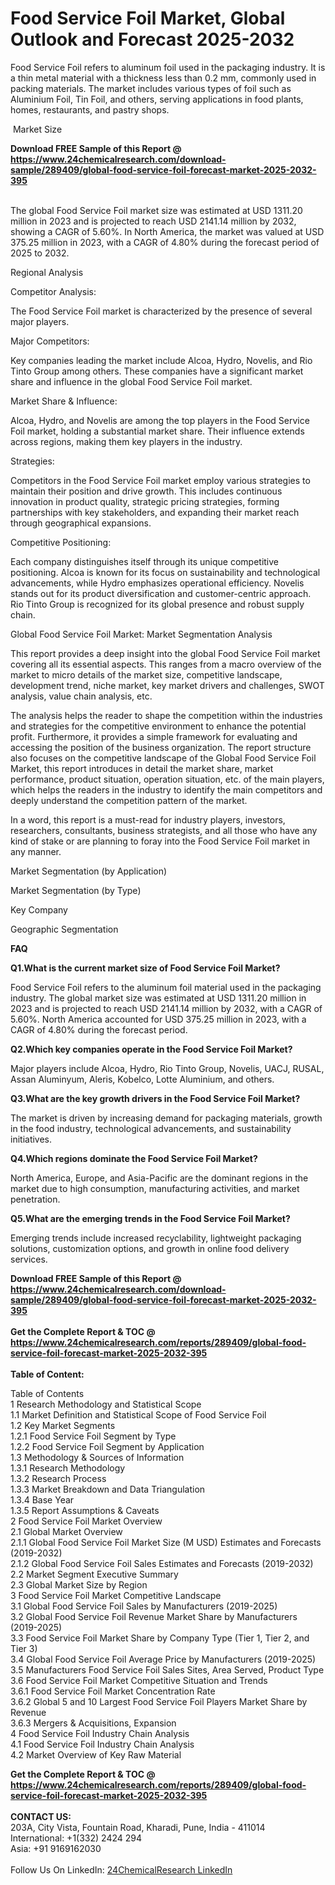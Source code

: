 <h1>Food Service Foil Market, Global Outlook and Forecast 2025-2032</h1><p>Food Service Foil refers to aluminum foil used in the packaging industry. It is a thin metal material with a thickness less than 0.2 mm, commonly used in packing materials. The market includes various types of foil such as Aluminium Foil, Tin Foil, and others, serving applications in food plants, homes, restaurants, and pastry shops.</p><p>
 Market Size</p><p>
</p><div><b>Download FREE Sample of this Report @ 
            <a href="https://www.24chemicalresearch.com/download-sample/289409/global-food-service-foil-forecast-market-2025-2032-395">
            https://www.24chemicalresearch.com/download-sample/289409/global-food-service-foil-forecast-market-2025-2032-395</a></b></div><br><p>The global Food Service Foil market size was estimated at USD 1311.20 million in 2023 and is projected to reach USD 2141.14 million by 2032, showing a CAGR of 5.60%. In North America, the market was valued at USD 375.25 million in 2023, with a CAGR of 4.80% during the forecast period of 2025 to 2032.</p><p>
</p><p>Regional Analysis</p><p>
</p><p>
Competitor Analysis:</p><p>
</p><p>The Food Service Foil market is characterized by the presence of several major players.</p><p>
Major Competitors:</p><p>
</p><p>Key companies leading the market include Alcoa, Hydro, Novelis, and Rio Tinto Group among others. These companies have a significant market share and influence in the global Food Service Foil market.</p><p>
Market Share &amp; Influence:</p><p>
</p><p>Alcoa, Hydro, and Novelis are among the top players in the Food Service Foil market, holding a substantial market share. Their influence extends across regions, making them key players in the industry.</p><p>
Strategies:</p><p>
</p><p>Competitors in the Food Service Foil market employ various strategies to maintain their position and drive growth. This includes continuous innovation in product quality, strategic pricing strategies, forming partnerships with key stakeholders, and expanding their market reach through geographical expansions.</p><p>
Competitive Positioning:</p><p>
</p><p>Each company distinguishes itself through its unique competitive positioning. Alcoa is known for its focus on sustainability and technological advancements, while Hydro emphasizes operational efficiency. Novelis stands out for its product diversification and customer-centric approach. Rio Tinto Group is recognized for its global presence and robust supply chain.</p><p>
Global Food Service Foil Market: Market Segmentation Analysis</p><p>
</p><p>This report provides a deep insight into the global Food Service Foil market covering all its essential aspects. This ranges from a macro overview of the market to micro details of the market size, competitive landscape, development trend, niche market, key market drivers and challenges, SWOT analysis, value chain analysis, etc.</p><p>
</p><p>The analysis helps the reader to shape the competition within the industries and strategies for the competitive environment to enhance the potential profit. Furthermore, it provides a simple framework for evaluating and accessing the position of the business organization. The report structure also focuses on the competitive landscape of the Global Food Service Foil Market, this report introduces in detail the market share, market performance, product situation, operation situation, etc. of the main players, which helps the readers in the industry to identify the main competitors and deeply understand the competition pattern of the market.</p><p>
</p><p>In a word, this report is a must-read for industry players, investors, researchers, consultants, business strategists, and all those who have any kind of stake or are planning to foray into the Food Service Foil market in any manner.</p><p>
Market Segmentation (by Application)</p><p>
</p><p>
Market Segmentation (by Type)</p><p>
</p><p>
Key Company</p><p>
</p><p>
Geographic Segmentation</p><p>
</p><p>
<strong>FAQ </strong></p><p>
<strong>Q1.What is the current market size of Food Service Foil Market?</strong></p><p>
</p><p>Food Service Foil refers to the aluminum foil material used in the packaging industry. The global market size was estimated at USD 1311.20 million in 2023 and is projected to reach USD 2141.14 million by 2032, with a CAGR of 5.60%. North America accounted for USD 375.25 million in 2023, with a CAGR of 4.80% during the forecast period.</p><p>
<strong>Q2.Which key companies operate in the Food Service Foil Market?</strong></p><p>
</p><p>Major players include Alcoa, Hydro, Rio Tinto Group, Novelis, UACJ, RUSAL, Assan Aluminyum, Aleris, Kobelco, Lotte Aluminium, and others.</p><p>
<strong>Q3.What are the key growth drivers in the Food Service Foil Market?</strong></p><p>
</p><p>The market is driven by increasing demand for packaging materials, growth in the food industry, technological advancements, and sustainability initiatives.</p><p>
<strong>Q4.Which regions dominate the Food Service Foil Market?</strong></p><p>
</p><p>North America, Europe, and Asia-Pacific are the dominant regions in the market due to high consumption, manufacturing activities, and market penetration.</p><p>
<strong>Q5.What are the emerging trends in the Food Service Foil Market?</strong></p><p>
</p><p>Emerging trends include increased recyclability, lightweight packaging solutions, customization options, and growth in online food delivery services.</p><div><b>Download FREE Sample of this Report @ 
            <a href="https://www.24chemicalresearch.com/download-sample/289409/global-food-service-foil-forecast-market-2025-2032-395">
            https://www.24chemicalresearch.com/download-sample/289409/global-food-service-foil-forecast-market-2025-2032-395</a></b></div><br><div><b>Get the Complete Report & TOC @ 
            <a href="https://www.24chemicalresearch.com/reports/289409/global-food-service-foil-forecast-market-2025-2032-395">
            https://www.24chemicalresearch.com/reports/289409/global-food-service-foil-forecast-market-2025-2032-395</a></b></div><br>
            <b>Table of Content:</b><p>Table of Contents<br />
1 Research Methodology and Statistical Scope<br />
1.1 Market Definition and Statistical Scope of Food Service Foil<br />
1.2 Key Market Segments<br />
1.2.1 Food Service Foil Segment by Type<br />
1.2.2 Food Service Foil Segment by Application<br />
1.3 Methodology & Sources of Information<br />
1.3.1 Research Methodology<br />
1.3.2 Research Process<br />
1.3.3 Market Breakdown and Data Triangulation<br />
1.3.4 Base Year<br />
1.3.5 Report Assumptions & Caveats<br />
2 Food Service Foil Market Overview<br />
2.1 Global Market Overview<br />
2.1.1 Global Food Service Foil Market Size (M USD) Estimates and Forecasts (2019-2032)<br />
2.1.2 Global Food Service Foil Sales Estimates and Forecasts (2019-2032)<br />
2.2 Market Segment Executive Summary<br />
2.3 Global Market Size by Region<br />
3 Food Service Foil Market Competitive Landscape<br />
3.1 Global Food Service Foil Sales by Manufacturers (2019-2025)<br />
3.2 Global Food Service Foil Revenue Market Share by Manufacturers (2019-2025)<br />
3.3 Food Service Foil Market Share by Company Type (Tier 1, Tier 2, and Tier 3)<br />
3.4 Global Food Service Foil Average Price by Manufacturers (2019-2025)<br />
3.5 Manufacturers Food Service Foil Sales Sites, Area Served, Product Type<br />
3.6 Food Service Foil Market Competitive Situation and Trends<br />
3.6.1 Food Service Foil Market Concentration Rate<br />
3.6.2 Global 5 and 10 Largest Food Service Foil Players Market Share by Revenue<br />
3.6.3 Mergers & Acquisitions, Expansion<br />
4 Food Service Foil Industry Chain Analysis<br />
4.1 Food Service Foil Industry Chain Analysis<br />
4.2 Market Overview of Key Raw Material</p><div><b>Get the Complete Report & TOC @ 
            <a href="https://www.24chemicalresearch.com/reports/289409/global-food-service-foil-forecast-market-2025-2032-395">
            https://www.24chemicalresearch.com/reports/289409/global-food-service-foil-forecast-market-2025-2032-395</a></b></div><br><b>CONTACT US:</b><br>
            203A, City Vista, Fountain Road, Kharadi, Pune, India - 411014<br>
            International: +1(332) 2424 294<br>
            Asia: +91 9169162030 <br><br>
            Follow Us On LinkedIn: <a href="https://www.linkedin.com/company/24chemicalresearch/">24ChemicalResearch LinkedIn</a>